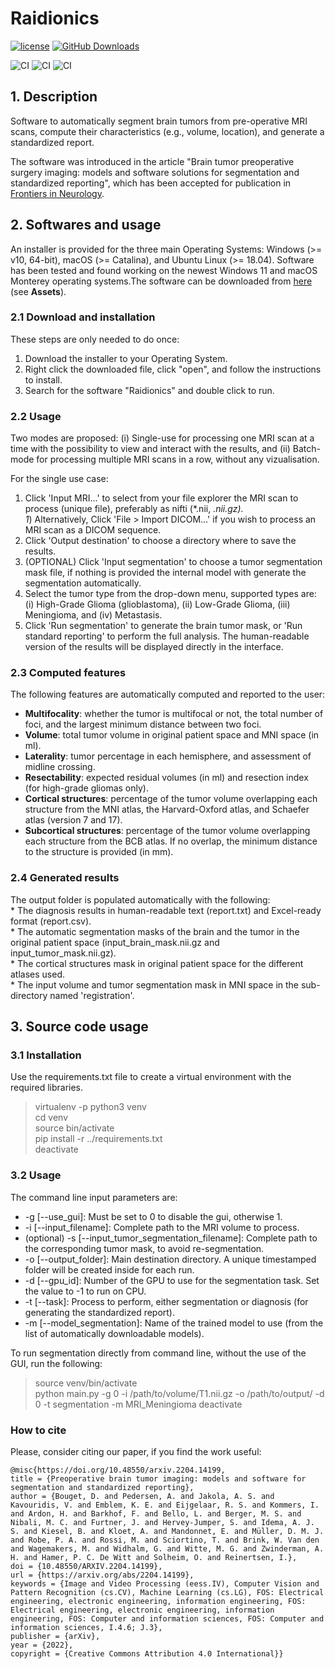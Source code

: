 # Raidionics
[![license](https://img.shields.io/github/license/DAVFoundation/captain-n3m0.svg?style=flat-square)](https://github.com/DAVFoundation/captain-n3m0/blob/master/LICENSE)
[![GitHub Downloads](https://img.shields.io/github/downloads/dbouget/Raidionics/total?label=GitHub%20downloads&logo=github)](https://github.com/dbouget/Raidionics/releases)

![CI](https://github.com/dbouget/Raidionics/workflows/Build%20Windows/badge.svg?branch=master&event=push)
![CI](https://github.com/dbouget/Raidionics/workflows/Build%20Ubuntu/badge.svg?branch=master&event=push)
![CI](https://github.com/dbouget/Raidionics/workflows/Build%20macOS/badge.svg?branch=master&event=push)

## 1. Description
Software to automatically segment brain tumors from pre-operative MRI scans, compute their characteristics (e.g., volume, location), and generate a standardized report.

The software was introduced in the article "Brain tumor preoperative surgery imaging: models and software solutions for
segmentation and standardized reporting", which has been accepted for publication in [Frontiers in Neurology](https://www.frontiersin.org/journals/neurology).

## 2. Softwares and usage
An installer is provided for the three main Operating Systems: Windows (>= v10, 64-bit), macOS (>= Catalina), and Ubuntu Linux (>= 18.04). Software has been tested and found working on the newest Windows 11 and macOS Monterey operating systems.The software can be downloaded from [here](https://github.com/dbouget/Raidionics/releases) (see **Assets**). 

### 2.1 Download and installation
These steps are only needed to do once:
1) Download the installer to your Operating System.
2) Right click the downloaded file, click "open", and follow the instructions to install.
3) Search for the software "Raidionics" and double click to run.

### 2.2 Usage  
Two modes are proposed: (i) Single-use for processing one MRI scan at a time with the possibility to view and interact with the results, and (ii) Batch-mode for processing multiple MRI scans in a row, without any vizualisation.

For the single use case:
  1) Click 'Input MRI...' to select from your file explorer the MRI scan to process (unique file), preferably as nifti (*.nii, *.nii.gz).  
  1*) Alternatively, Click 'File > Import DICOM...' if you wish to process an MRI scan as a DICOM sequence.  
  2) Click 'Output destination' to choose a directory where to save the results.  
  3) (OPTIONAL) Click 'Input segmentation' to choose a tumor segmentation mask file, if nothing is provided the internal model with generate the segmentation automatically.  
  4) Select the tumor type from the drop-down menu, supported types are: (i) High-Grade Glioma (glioblastoma), (ii) Low-Grade Glioma, (iii) Meningioma, and (iv) Metastasis.
  5) Click 'Run segmentation' to generate the brain tumor mask, or 'Run standard reporting' to perform the full analysis. The human-readable version of the results will be displayed directly in the interface.  

### 2.3 Computed features  
The following features are automatically computed and reported to the user:
- **Multifocality**: whether the tumor is multifocal or not, the total number of foci, and the largest minimum distance between two foci.  
- **Volume**: total tumor volume in original patient space and MNI space (in ml).  
- **Laterality**: tumor percentage in each hemisphere, and assessment of midline crossing.  
- **Resectability**: expected residual volumes (in ml) and resection index (for high-grade gliomas only).  
- **Cortical structures**: percentage of the tumor volume overlapping each structure from the MNI atlas, the Harvard-Oxford atlas, and Schaefer atlas (version 7 and 17).  
- **Subcortical structures**: percentage of the tumor volume overlapping each structure from the BCB atlas. If no overlap, the minimum distance to the structure is provided (in mm).  

### 2.4 Generated results  
  The output folder is populated automatically with the following:  
    * The diagnosis results in human-readable text (report.txt) and Excel-ready format (report.csv).  
    * The automatic segmentation masks of the brain and the tumor in the original patient space (input_brain_mask.nii.gz and input_tumor_mask.nii.gz).  
    * The cortical structures mask in original patient space for the different atlases used.  
    * The input volume and tumor segmentation mask in MNI space in the sub-directory named \'registration\'.  
     
## 3. Source code usage

### 3.1 Installation
Use the requirements.txt file to create a virtual environment with the required libraries.
> virtualenv -p python3 venv  
> cd venv  
> source bin/activate  
> pip install -r ../requirements.txt  
> deactivate  

### 3.2 Usage
The command line input parameters are:
* -g [--use_gui]: Must be set to 0 to disable the gui, otherwise 1.
* -i [--input_filename]: Complete path to the MRI volume to process.
* (optional) -s [--input_tumor_segmentation_filename]: Complete path to the corresponding tumor mask, to avoid re-segmentation.
* -o [--output_folder]: Main destination directory. A unique timestamped folder will be created inside for each run.
* -d [--gpu_id]: Number of the GPU to use for the segmentation task. Set the value to -1 to run on CPU.
* -t [--task]: Process to perform, either segmentation or diagnosis (for generating the standardized report).
* -m [--model_segmentation]: Name of the trained model to use (from the list of automatically downloadable models).

To run segmentation directly from command line, without the use of the GUI, run the following:
> source venv/bin/activate  
> python main.py -g 0 -i /path/to/volume/T1.nii.gz -o /path/to/output/ -d 0 -t segmentation -m MRI_Meningioma 
> deactivate

### How to cite
Please, consider citing our paper, if you find the work useful:
```
@misc{https://doi.org/10.48550/arxiv.2204.14199,
title = {Preoperative brain tumor imaging: models and software for segmentation and standardized reporting},
author = {Bouget, D. and Pedersen, A. and Jakola, A. S. and Kavouridis, V. and Emblem, K. E. and Eijgelaar, R. S. and Kommers, I. and Ardon, H. and Barkhof, F. and Bello, L. and Berger, M. S. and Nibali, M. C. and Furtner, J. and Hervey-Jumper, S. and Idema, A. J. S. and Kiesel, B. and Kloet, A. and Mandonnet, E. and Müller, D. M. J. and Robe, P. A. and Rossi, M. and Sciortino, T. and Brink, W. Van den and Wagemakers, M. and Widhalm, G. and Witte, M. G. and Zwinderman, A. H. and Hamer, P. C. De Witt and Solheim, O. and Reinertsen, I.},
doi = {10.48550/ARXIV.2204.14199},
url = {https://arxiv.org/abs/2204.14199},
keywords = {Image and Video Processing (eess.IV), Computer Vision and Pattern Recognition (cs.CV), Machine Learning (cs.LG), FOS: Electrical engineering, electronic engineering, information engineering, FOS: Electrical engineering, electronic engineering, information engineering, FOS: Computer and information sciences, FOS: Computer and information sciences, I.4.6; J.3},
publisher = {arXiv},
year = {2022},
copyright = {Creative Commons Attribution 4.0 International}}
```
